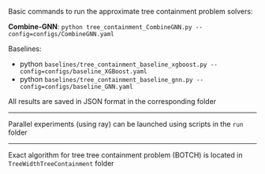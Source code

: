 Basic commands to run the approximate tree containment problem solvers:

**Combine-GNN**:
    ```python tree_containment_CombineGNN.py --config=configs/CombineGNN.yaml```

Baselines:
- python ```baselines/tree_containment_baseline_xgboost.py --config=configs/baseline_XGBoost.yaml```
- python ```baselines/tree_containment_baseline_gnn.py --config=configs/baseline_GNN.yaml``` 

All results are saved in JSON format in the corresponding folder

---

Parallel experiments (using ray) can be launched using scripts in the `run` folder

---
Exact algorithm for tree tree containment problem (BOTCH) is located in `TreeWidthTreeContainment` folder